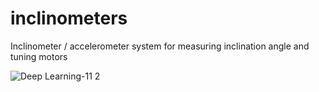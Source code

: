 # inclinometers
Inclinometer / accelerometer system for measuring inclination angle and tuning motors

![Deep Learning-11 2](https://github.com/user-attachments/assets/25a91a8b-a0da-4dc1-b8b6-8d3bf5477a1d)
